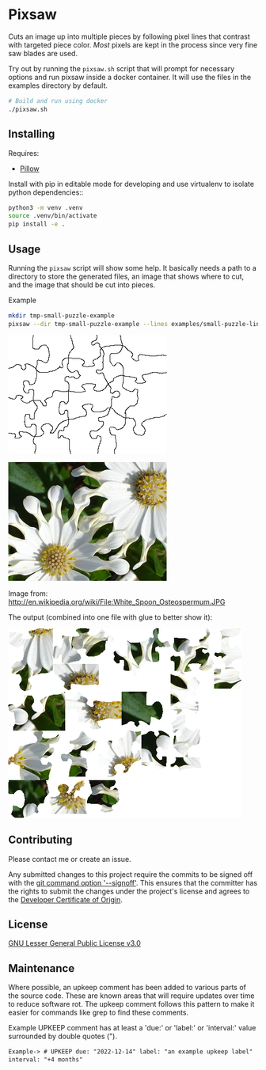# Pixsaw

Cuts an image up into multiple pieces by following pixel lines that contrast
with targeted piece color. _Most_ pixels are kept in the process since very fine
saw blades are used.

Try out by running the `pixsaw.sh` script that will prompt for necessary options
and run pixsaw inside a docker container. It will use the files in the examples
directory by default.

```bash
# Build and run using docker
./pixsaw.sh
```

## Installing

Requires:

* [Pillow](http://github.com/python-imaging/Pillow)

Install with pip in editable mode for developing and use virtualenv to isolate
python dependencies::

```bash
python3 -m venv .venv
source .venv/bin/activate
pip install -e .
```


## Usage

Running the `pixsaw` script will show some help.  It basically needs a
path to a directory to store the generated files, an image that shows where to
cut, and the image that should be cut into pieces.

Example

```bash
mkdir tmp-small-puzzle-example
pixsaw --dir tmp-small-puzzle-example --lines examples/small-puzzle-lines.png examples/320px-White_Spoon_Osteospermum.jpg
```

![The puzzle lines](https://github.com/jkenlooper/pixsaw/raw/main/examples/small-puzzle-lines.png)


![Image example](https://github.com/jkenlooper/pixsaw/raw/main/examples/320px-White_Spoon_Osteospermum.jpg)

Image from: http://en.wikipedia.org/wiki/File:White_Spoon_Osteospermum.JPG

The output (combined into one file with glue to better show it):

![Output of pixsaw](https://github.com/jkenlooper/pixsaw/raw/main/examples/pieces-combined-with-glue.png)

## Contributing

Please contact me or create an issue.

Any submitted changes to this project require the commits to be signed off with
the [git command option
'--signoff'](https://git-scm.com/docs/git-commit#Documentation/git-commit.txt---signoff).
This ensures that the committer has the rights to submit the changes under the
project's license and agrees to the [Developer Certificate of
Origin](https://developercertificate.org).

## License

[GNU Lesser General Public License v3.0](https://choosealicense.com/licenses/lgpl-3.0/)

## Maintenance

Where possible, an upkeep comment has been added to various parts of the source
code. These are known areas that will require updates over time to reduce
software rot. The upkeep comment follows this pattern to make it easier for
commands like grep to find these comments.

Example UPKEEP comment has at least a 'due:' or 'label:' or 'interval:' value
surrounded by double quotes (").
````
Example-> # UPKEEP due: "2022-12-14" label: "an example upkeep label" interval: "+4 months"
````
